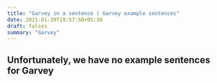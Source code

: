 ```yaml
---
title: "Garvey in a sentence | Garvey example sentences"
date: 2021-01-20T19:57:50+05:30
draft: falses
summary: "Garvey"
---
```

## Unfortunately, we have no example sentences for Garvey                 
